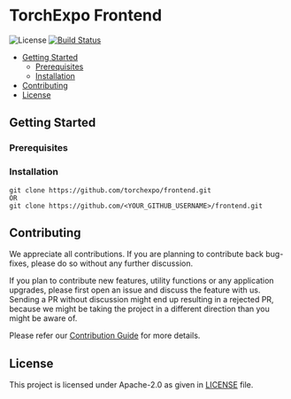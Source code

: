 # TorchExpo Frontend

![License](https://img.shields.io/github/license/prabhuomkar/frontend)
[![Build Status](https://travis-ci.com/prabhuomkar/frontend.svg?branch=master)](https://travis-ci.com/prabhuomkar/frontend)

- [Getting Started](#getting-started)
  - [Prerequisites](#prerequisites)
  - [Installation](#installation)
- [Contributing](#contributing)
- [License](#license)

## Getting Started

### Prerequisites

### Installation

```shell script
git clone https://github.com/torchexpo/frontend.git
OR
git clone https://github.com/<YOUR_GITHUB_USERNAME>/frontend.git
```

## Contributing

We appreciate all contributions. If you are planning to contribute back bug-fixes, please do so
without any further discussion.

If you plan to contribute new features, utility functions or any application upgrades, please first
open an issue and discuss the feature with us. Sending a PR without discussion might end up
resulting in a rejected PR, because we might be taking the project in a different direction
than you might be aware of.

Please refer our [Contribution Guide](CONTRIBUTING.md) for more details.

## License

This project is licensed under Apache-2.0 as given in [LICENSE](LICENSE) file.
